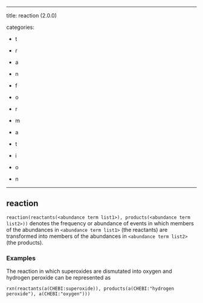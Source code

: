 
---
title: reaction (2.0.0)


categories:

- t

- r

- a

- n

- f

- o

- r

- m

- a

- t

- i

- o

- n

---
<!-- COMPUTER GENERATED PAGE!!! DO NOT EDIT DIRECTLY  -->
<!--    must be changed in scripts/templates.py which is processed by scripts/update_refs.py -->

## reaction

`reaction(reactants(<abundance term list1>), products(<abundance term list2>))` denotes the frequency or abundance of events in which members of the abundances in `<abundance term list1>` (the reactants) are transformed into members of the abundances in `<abundance term list2>` (the products).



### Examples


The reaction in which superoxides are dismutated into oxygen and hydrogen peroxide can be represented as

    rxn(reactants(a(CHEBI:superoxide)), products(a(CHEBI:"hydrogen peroxide"), a(CHEBI:"oxygen")))

